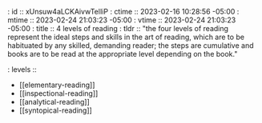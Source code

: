 : id    :: xUnsuw4aLCKAivwTelIiP
: ctime :: 2023-02-16 10:28:56 -05:00
: mtime :: 2023-02-24 21:03:23 -05:00
: vtime :: 2023-02-24 21:03:23 -05:00
: title :: 4 levels of reading
: tldr  :: "the four levels of reading represent the ideal steps and skills in the art of reading, which are to be habituated by any skilled, demanding reader; the steps are cumulative and books are to be read at the appropriate level depending on the book."

: levels ::
- [[elementary-reading]]
- [[inspectional-reading]]
- [[analytical-reading]]
- [[syntopical-reading]]
